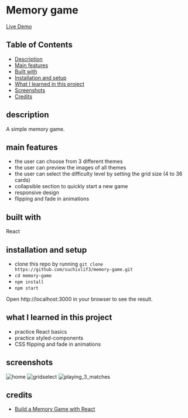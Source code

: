 # Memory game
[Live Demo](https://suchislif3.github.io/memory-game/)

## Table of Contents

- [Description](#description)
- [Main features](#main-features)
- [Built with](#built-with)
- [Installation and setup](#installation-and-setup)
- [What I learned in this project](#what-i-learned-in-this-project)
- [Screenshots](#screenshots)
- [Credits](#credits)

## description
A simple memory game.

## main features
- the user can choose from 3 different themes
- the user can preview the images of all themes
- the user can select the difficulty level by setting the grid size (4 to 36 cards)
- collapsible section to quickly start a new game
- responsive design
- flipping and fade in animations

## built with
React

## installation and setup
- clone this repo by running `git clone https://github.com/suchislif3/memory-game.git`
- `cd memory-game`
- `npm install`
- `npm start`

Open http://localhost:3000 in your browser to see the result.

## what I learned in this project
- practice React basics
- practice styled-components
- CSS flipping and fade in animations

## screenshots
![home](https://user-images.githubusercontent.com/79847008/182610936-8459b1d7-c226-4fdf-a9f9-9fb96457894c.png)
![gridselect](https://user-images.githubusercontent.com/79847008/182610972-26f3cd0f-0a78-4c21-9b62-2895207fc9a2.png)
![playing_3_matches](https://user-images.githubusercontent.com/79847008/182610984-af45bb24-9306-4f5e-8400-9a7f2cfa3c01.png)


## credits
- [Build a Memory Game with React](https://www.youtube.com/playlist?list=PL4cUxeGkcC9iQ7g2eoNXHCJBBBz40S_Lm)

